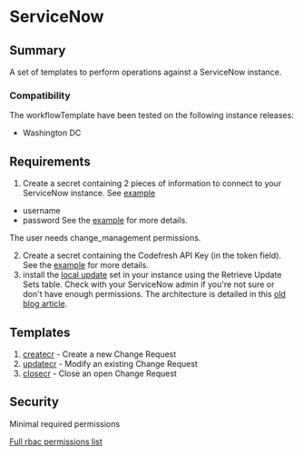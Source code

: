 # ServiceNow

## Summary

A set of templates to perform operations against a ServiceNow instance.

### Compatibility

The workflowTemplate have been tested on the following instance releases:

* Washington DC

## Requirements
1. Create a secret containing 2 pieces of information to connect to your
   ServiceNow instance. See [example](../../assets/sn_auth.yml)
  - username
  - password
   See the [example](../../assets/sn_auth.yml) for more details.

The user needs change_management permissions.

2. Create a secret containing the Codefresh API Key (in the token field). See
   the [example](../../assets/cf_token.yaml) for more details.
3. install the [local update](../../assets/xml/ServiceNow-Codefresh_Integration_1.3.1.xml)
   set in your instance using the Retrieve Update Sets table. Check with your
   ServiceNow admin if you're not sure or don't have enough permissions. The
   architecture is detailed in this
   [old blog article](https://codefresh.io/blog/servicenow-integration/).

## Templates
1. [createcr](https://github.com/codefresh-io/argo-hub/blob/main/workflows/servicenow/versions/1.4.0/docs/createcr.md) - Create a new Change Request
1. [updatecr](https://github.com/codefresh-io/argo-hub/blob/main/workflows/servicenow/versions/1.4.0/docs/updatecr.md) - Modify an existing Change Request
1. [closecr](https://github.com/codefresh-io/argo-hub/blob/main/workflows/servicenow/versions/1.4.0/docs/closecr.md) - Close an open Change Request


## Security

Minimal required permissions

[Full rbac permissions list](https://github.com/codefresh-io/argo-hub/blob/main/workflows/servicenow/versions/1.4.0/rbac.yaml)

